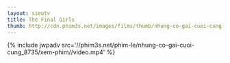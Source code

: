 ```yaml
---
layout: sieutv
title: The Final Girls
thumb: http://cdn.phim3s.net/images/films/thumb/nhung-co-gai-cuoi-cung-the-final-girls-2015.jpg
---
```

{% include jwpadv src='//phim3s.net/phim-le/nhung-co-gai-cuoi-cung_8735/xem-phim//video.mp4' %}